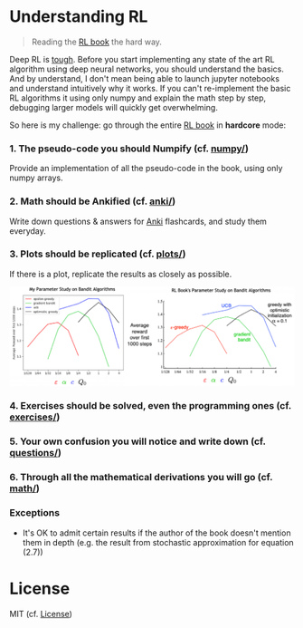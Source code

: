 # Understanding RL

>Reading the [RL book](http://incompleteideas.net/book/RLbook2018trimmed.pdf) the hard way.

Deep RL is [tough](http://amid.fish/reproducing-deep-rl). Before you start implementing any state of the art RL algorithm using deep neural networks, you should understand the basics. And by understand, I don't mean being able to launch jupyter notebooks and understand intuitively why it works. If you can't re-implement the basic RL algorithms it using only numpy and explain the math step by step, debugging larger models will quickly get overwhelming.

So here is my challenge: go through the entire [RL book](http://incompleteideas.net/book/RLbook2018trimmed.pdf) in **hardcore** mode:

### 1. The pseudo-code you should Numpify (cf. [numpy/](https://github.com/mtrazzi/understanding-the-RL-book/tree/master/numpy))

Provide an implementation of all the pseudo-code in the book, using only numpy arrays.

### 2. Math should be Ankified (cf. [anki/](https://github.com/mtrazzi/understanding-the-RL-book/blob/master/anki.txt))

Write down questions & answers for [Anki](http://augmentingcognition.com/ltm.html) flashcards, and study them everyday.

### 3. Plots should be replicated (cf. [plots/](https://github.com/mtrazzi/understanding-the-RL-book/tree/master/plots))

If there is a plot, replicate the results as closely as possible.

<p align="center">
  <img src="/plots/fig2.6.png" alt="fig2.6">
</p>

### 4. Exercises should be solved, even the programming ones (cf. [exercises/](https://github.com/mtrazzi/understanding-the-RL-book/tree/master/exercises))

### 5. Your own confusion you will notice and write down (cf. [questions/](https://github.com/mtrazzi/understanding-the-RL-book/tree/master/questions))

### 6. Through all the mathematical derivations you will go (cf. [math/](https://github.com/mtrazzi/understanding-the-RL-book/tree/master/math))

### Exceptions

- It's OK to admit certain results if the author of the book doesn't mention them in depth (e.g. the result from stochastic approximation for equation (2.7))

# License

MIT (cf. [License](https://github.com/mtrazzi/understanding-the-RL-book/blob/master/LICENSE))
